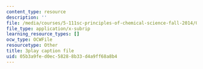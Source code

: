 ```yaml
---
content_type: resource
description: ''
file: /media/courses/5-111sc-principles-of-chemical-science-fall-2014/05b3a9fed0ec58288b33d4a9ff68a8b4_-jJz5OMmuP0.vtt
file_type: application/x-subrip
learning_resource_types: []
ocw_type: OCWFile
resourcetype: Other
title: 3play caption file
uid: 05b3a9fe-d0ec-5828-8b33-d4a9ff68a8b4
---
```

